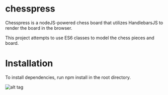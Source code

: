 # chesspress

Chesspress is a nodeJS-powered chess board that utilizes HandlebarsJS to render the board in the browser.

This project attempts to use ES6 classes to model the chess pieces and board.

# Installation
To install dependencies, run npm install in the root directory.

![alt tag](chesspress/images/chesspress.PNG)